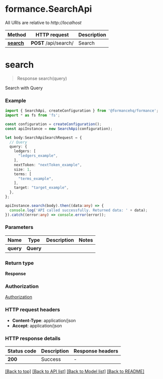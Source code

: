 # formance.SearchApi

All URIs are relative to *http://localhost*

Method | HTTP request | Description
------------- | ------------- | -------------
[**search**](SearchApi.md#search) | **POST** /api/search/ | Search


# **search**
> Response search(query)

Search with Query

### Example


```typescript
import { SearchApi, createConfiguration } from '@formancehq/formance';
import * as fs from 'fs';

const configuration = createConfiguration();
const apiInstance = new SearchApi(configuration);

let body:SearchApiSearchRequest = {
  // Query
  query: {
    ledgers: [
      "ledgers_example",
    ],
    nextToken: "nextToken_example",
    size: 1,
    terms: [
      "terms_example",
    ],
    target: "target_example",
  },
};

apiInstance.search(body).then((data:any) => {
  console.log('API called successfully. Returned data: ' + data);
}).catch((error:any) => console.error(error));
```


### Parameters

Name | Type | Description  | Notes
------------- | ------------- | ------------- | -------------
 **query** | **Query**|  |


### Return type

**Response**

### Authorization

[Authorization](README.md#Authorization)

### HTTP request headers

 - **Content-Type**: application/json
 - **Accept**: application/json


### HTTP response details
| Status code | Description | Response headers |
|-------------|-------------|------------------|
**200** | Success |  -  |

[[Back to top]](#) [[Back to API list]](README.md#documentation-for-api-endpoints) [[Back to Model list]](README.md#documentation-for-models) [[Back to README]](README.md)


